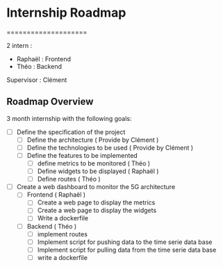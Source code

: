 # Internship Roadmap
====================

2 intern :
- Raphaël : Frontend
- Théo : Backend

Supervisor : Clément

## Roadmap Overview

3 month internship with the following goals:

- [ ] Define the specification of the project
  - [ ] Define the architecture ( Provide by Clément )
  - [ ] Define the technologies to be used ( Provide by Clément )
  - [ ] Define the features to be implemented 
    - [ ] define metrics to be monitored ( Théo )
    - [ ] Define widgets to be displayed ( Raphaël ) 
    - [ ] Define routes ( Théo )
- [ ] Create a web dashboard to monitor the 5G architecture
  - [ ] Frontend ( Raphaël )
    - [ ] Create a web page to display the metrics
    - [ ] Create a web page to display the widgets
    - [ ] Write a dockerfile
  - [ ] Backend ( Théo )
    - [ ] implement routes 
    - [ ] Implement script for pushing data to the time serie data base 
    - [ ] Implement script for pulling data from the time serie data base 
    - [ ] write a dockerfile 
